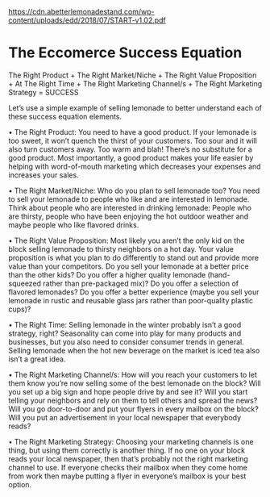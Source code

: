 https://cdn.abetterlemonadestand.com/wp-content/uploads/edd/2018/07/START-v1.02.pdf

# The Eccomerce Success Equation
The Right Product + The Right Market/Niche + The Right Value Proposition + At The Right Time + The
Right Marketing Channel/s + The Right Marketing Strategy = SUCCESS  
   
Let’s use a simple example of selling lemonade to better understand each of these success equation
elements.   
   
• The Right Product: You need to have a good product. If your lemonade is too sweet, it won’t quench
the thirst of your customers. Too sour and it will also turn customers away. Too warm and blah!
There’s no substitute for a good product. Most importantly, a good product makes your life easier by
helping with word-of-mouth marketing which decreases your expenses and increases your sales.  
  
• The Right Market/Niche: Who do you plan to sell lemonade too? You need to sell your lemonade to
people who like and are interested in lemonade. Think about people who are interested in drinking
lemonade: People who are thirsty, people who have been enjoying the hot outdoor weather and
maybe people who like flavored drinks.  
  
• The Right Value Proposition: Most likely you aren’t the only kid on the block selling lemonade to
thirsty neighbors on a hot day. Your value proposition is what you plan to do differently to stand out
and provide more value than your competitors. Do you sell your lemonade at a better price than the
other kids? Do you offer a higher quality lemonade (hand-squeezed rather than pre-packaged mix)?
Do you offer a selection of flavored lemonades? Do you offer a better experience (maybe you sell
your lemonade in rustic and reusable glass jars rather than poor-quality plastic cups)?  
  
• The Right Time: Selling lemonade in the winter probably isn’t a good strategy, right? Seasonality can
come into play for many products and businesses, but you also need to consider consumer trends
in general. Selling lemonade when the hot new beverage on the market is iced tea also isn’t a great
idea.  
  
• The Right Marketing Channel/s: How will you reach your customers to let them know you’re now
selling some of the best lemonade on the block? Will you set up a big sign and hope people drive
by and see it? Will you start telling your neighbors and rely on them to tell others and spread the
news? Will you go door-to-door and put your flyers in every mailbox on the block? Will you put an
advertisement in your local newspaper that everybody reads?
  
• The Right Marketing Strategy: Choosing your marketing channels is one thing, but using them
correctly is another thing. If no one on your block reads your local newspaper, then that’s probably
not the right marketing channel to use. If everyone checks their mailbox when they come home from
work then maybe putting a flyer in everyone’s mailbox is your best option.
